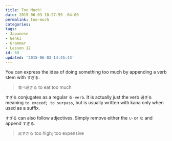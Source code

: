 ```yaml
---
title: Too Much!
date: 2015-06-03 10:27:59 -04:00
permalink: too-much
categories:
tags:
- Japanese
- Genki
- Grammar
- Lesson 12
id: 69
updated: '2015-06-03 14:45:43'
---
```


You can express the idea of doing something too much by appending a verb stem with `すぎる`.

> `食べ過ぎる` to eat too much

`すぎる` conjugates as a regular `る-verb`. It is actually just the verb `過ぎる` meaning `to exceed; to surpass`, but is usually written with kana only when used as a suffix.

`すぎる` can also follow adjectives. Simply remove either the `い` or `な` and append `すぎる`.

> `高すぎる` too high; too expensive
